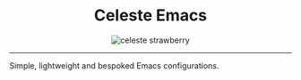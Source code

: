 <div align="center">

# Celeste Emacs

<img src="https://www.celestegame.com/images/strawberry.png" alt="celeste strawberry"/>

</div>

---

Simple, lightweight and bespoked Emacs configurations.
